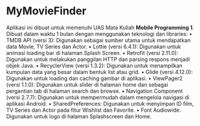 # MyMovieFinder
Aplikasi ini dibuat untuk memenuhi UAS Mata Kuliah **Mobile Programming 1**. 
Dibuat dalam waktu 1 bulan dengan menggunakan teknologi dan libraries:
•	TMDB API (versi 3): Digunakan sebagai sumber utama untuk mendapatkan data Movie, TV Series dan Actor.
•	Lottie (versi 6.4.1): Digunakan untuk animasi loading bar di halaman Splash Screen.
•	Retrofit (versi 2.11.0): Digunakan untuk melakukan panggilan HTTP dan parsing respons menjadi objek Java.
•	RecyclerView (versi 1.3.2): Digunakan untuk menampilkan kumpulan data yang besar dalam bentuk list atau grid.
•	Glide (versi 4.12.0): Digunakan untuk loading dan caching gambar di aplikasi.
•	ViewPager2 (versi 1.1.0): Digunakan untuk slider di halaman home dan sebagai pergantian tab di halaman search dan browse.
•	Navigation Component (versi 2.7.7): Digunakan untuk mempermudah dalam mengelola navigasi di aplikasi Android.
•	SharedPreferences: Digunakan untuk menyimpan ID film, TV Series dan Actor pada fitur Wishlist dan Favorite.
•	Font Audiowide: Digunakan untuk logo di halaman Splashscreen dan Home.
